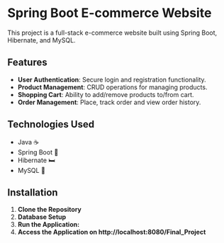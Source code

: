 # Spring Boot E-commerce Website

This project is a full-stack e-commerce website built using Spring Boot, Hibernate, and MySQL.

## Features

- **User Authentication**: Secure login and registration functionality.
- **Product Management**: CRUD operations for managing products.
- **Shopping Cart**: Ability to add/remove products to/from cart.
- **Order Management**: Place, track order and view order history.

## Technologies Used

  - Java ☕️
  - Spring Boot 🍃
  - Hibernate 🛏️
  - MySQL 🐬

## Installation

1. **Clone the Repository**
2. **Database Setup**
3. **Run the Application:**
4. **Access the Application on http://localhost:8080/Final_Project**
   

